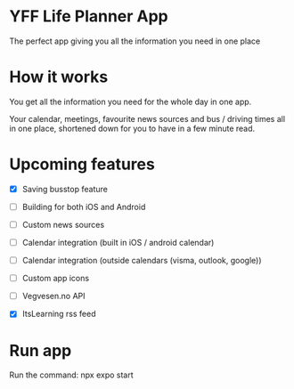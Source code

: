 # YFF Life Planner App
The perfect app giving you all the information you need in one place


# How it works
You get all the information you need for the whole day in one app.

Your calendar, meetings, favourite news sources and bus / driving times all in one place, shortened down for you to have in a few minute read.


# Upcoming features
- [X] Saving busstop feature
- [ ] Building for both iOS and Android
- [ ] Custom news sources
- [ ] Calendar integration (built in iOS / android calendar)
- [ ] Calendar integration (outside calendars (visma, outlook, google))
- [ ] Custom app icons
- [ ] Vegvesen.no API
- [X] ItsLearning rss feed


# Run app
Run the command:
npx expo start